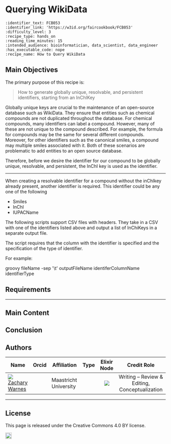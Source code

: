 # Querying WikiData


 ````{panels_fairplus}
:identifier_text: FCB053 
:identifier_link: 'https://w3id.org/faircookbook/FCB053'
:difficulty_level: 3
:recipe_type: hands_on
:reading_time_minutes: 15
:intended_audience: bioinformatician, data_scientist, data_engineer
:has_executable_code: nope
:recipe_name: How to Query WikiData
```` 

## Main Objectives



The primary purpose of this recipe is:

> How to generate globally unique, resolvable, and persistent identifiers, starting from an InChIKey

Globally unique keys are crucial to the maintenance of an open-source database such as WikiData. They ensure that entities such as chemical compounds are not duplicated throughout the database. For chemical compounds, many identifiers can label a compound. However, many of these are not unique to the compound described. For example, the formula for compounds may be the same for several different compounds. Moreover, for other identifiers such as the canonical smiles, a compound may multiple smiles associated with it. Both of these scenarios are problematic to add entities to an open source database. 

Therefore, before we desire the identifier for our compound to be globally unique, resolvable, and persistent, the InChI key is used as the identifier.

___


When creating a resolvable identifier for a compound without the inChIkey already present, another identifier is required. This  identifier could be any one of the following

* Smiles
* InChI
* IUPACName

The following scripts support CSV files with headers. They take in a CSV with one of the identifiers listed above and output a list of InChiKeys in a separate output file. 

The script requires that the column with the identifier is specified and the specification of the type of identifier.

For example:

groovy fileName -sep '\t' outputFileName identiferColumnName identifierType 


## Requirements

---


## Main Content


## Conclusion



## Authors


| Name                                                                                                                                                                                                                                       | Orcid                                                                                                                        | Affiliation                           | Type                                                                              |                                                              Elixir Node                                                              | Credit Role
|--------------------------------------------------------------------------------------------------------------------------------------------------------------------------------------------------------------------------------------------|------------------------------------------------------------------------------------------------------------------------------|---------------------------------------|-----------------------------------------------------------------------------------|:-------------------------------------------------------------------------------------------------------------------------------------:|:----------------:|
| <div class="firstCol"><a target="_blank" href='https://github.com/'><img class='avatar-style' src='https://avatars.githubusercontent.com/no_github'></img><div class="d-block">Zachary Warnes</div></a>  </div>         | <a target="_blank" href='https://orcid.org/0000-0000-0000-0000'><i class='fab fa-orcid fa-2x text--orange'></i></a> | Maastricht University     | <i class="fas fa-graduation-cap fa-1x text--orange" alt="Academic"></i> | <img class='elixir-style' src='/the-fair-cookbook/_static/images/logo/Elixir/ELIXIR-UK.svg' ></img> | Writing – Review & Editing, Conceptualization

---

## License

This page is released under the Creative Commons 4.0 BY license.

<a href="https://creativecommons.org/licenses/by/4.0/"><img src="https://mirrors.creativecommons.org/presskit/buttons/80x15/png/by.png" height="20"/></a>